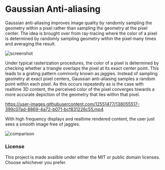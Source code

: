 # Gaussian Anti-aliasing

Gaussian anti-aliasing improves image quality by randomly sampling the geometry within a pixel rather than sampling the geometry at the pixel center. The idea is brought over from ray-tracing where the color of a pixel is determined by randomly sampling geometry within the pixel many times and averaging the result.

![screenshot](https://user-images.githubusercontent.com/12551477/135394232-5b979530-fb7a-45f1-a09f-3419ad722a04.png)

Under typical rasterization procedures, the color of a pixel is determined by checking whether a triangle overlaps the pixel at its exact center point. This leads to a grating pattern commonly known as jaggies. Instead of sampling geometry at exact pixel centers, Gaussian anti-aliasing samples a random point within each pixel. As this occurs repeatedly as is the case with realtime 3D content, the perceived color of the pixel converges towards a more accurate depiction of the geometry that lies within that pixel. 

https://user-images.githubusercontent.com/12551477/138055517-399c07ad-8869-4a72-b071-bcf831226c55.mp4

With high frequency displays and realtime rendered content, the user just sees a smooth image free of jaggies.

![comparison](https://user-images.githubusercontent.com/12551477/135394069-955a984c-a4f9-404f-aad4-de9e0a2bc486.png)

### License

This project is made availble under either the MIT or public domain licenses. Choose whichever you prefer.
